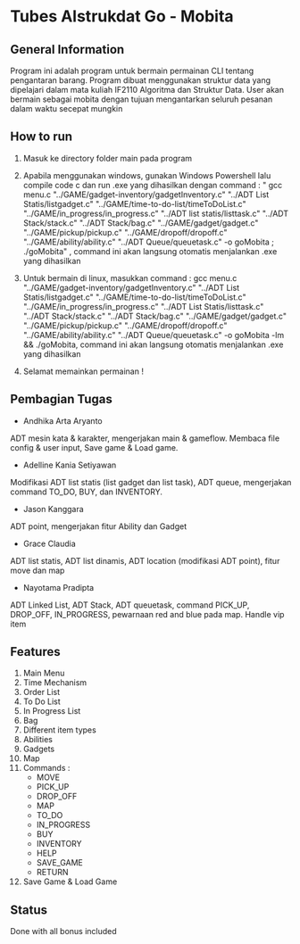 # Tubes Alstrukdat Go - Mobita

<!-- ## Table of Contents
* [General Info](#general-information)
* [Features](#features)
* [How to Run](#How to run)
* [Acknowledgements](#acknowledgements)
 -->


## General Information
Program ini adalah program untuk bermain permainan CLI tentang pengantaran barang. Program dibuat menggunakan struktur data yang dipelajari dalam mata kuliah IF2110 Algoritma dan Struktur Data. User akan bermain sebagai mobita dengan tujuan mengantarkan seluruh pesanan dalam waktu secepat mungkin


## How to run 

1. Masuk ke directory folder main pada program
2. Apabila menggunakan windows, gunakan Windows Powershell lalu compile code c dan run .exe yang dihasilkan dengan command : " gcc menu.c "../GAME/gadget-inventory/gadgetInventory.c" "../ADT List Statis/listgadget.c" "../GAME/time-to-do-list/timeToDoList.c" "../GAME/in_progress/in_progress.c" "../ADT list statis/listtask.c"  "../ADT Stack/stack.c" "../ADT Stack/bag.c" "../GAME/gadget/gadget.c" "../GAME/pickup/pickup.c" "../GAME/dropoff/dropoff.c" "../GAME/ability/ability.c" "../ADT Queue/queuetask.c" -o goMobita ;  ./goMobita" , command ini akan langsung otomatis menjalankan .exe yang dihasilkan

3. Untuk bermain di linux, masukkan command : gcc menu.c "../GAME/gadget-inventory/gadgetInventory.c" "../ADT List Statis/listgadget.c" "../GAME/time-to-do-list/timeToDoList.c" "../GAME/in_progress/in_progress.c" "../ADT List Statis/listtask.c"  "../ADT Stack/stack.c" "../ADT Stack/bag.c" "../GAME/gadget/gadget.c" "../GAME/pickup/pickup.c" "../GAME/dropoff/dropoff.c" "../GAME/ability/ability.c" "../ADT Queue/queuetask.c" -o goMobita -lm && ./goMobita, command ini akan langsung otomatis menjalankan .exe yang dihasilkan

4. Selamat memainkan permainan !


## Pembagian Tugas

- Andhika Arta Aryanto 

ADT mesin kata & karakter, mengerjakan main & gameflow. Membaca file config & user input, Save game & Load game. 

- Adelline Kania Setiyawan 

Modifikasi ADT list statis (list gadget dan list task), ADT queue, mengerjakan command TO_DO, BUY, dan INVENTORY. 

- Jason Kanggara 

ADT point, mengerjakan fitur Ability dan Gadget 

- Grace Claudia 

ADT list statis, ADT list dinamis, ADT location (modifikasi ADT point), fitur move dan map 

- Nayotama Pradipta 

ADT Linked List, ADT Stack, ADT queuetask, command PICK_UP, DROP_OFF, IN_PROGRESS, pewarnaan red and blue pada map. Handle vip item 


## Features
1. Main Menu
2. Time Mechanism
3. Order List
4. To Do List
5. In Progress List
6. Bag
7. Different item types
8. Abilities
9. Gadgets
10. Map
11. Commands :
    - MOVE
    - PICK_UP
    - DROP_OFF
    - MAP
    - TO_DO
    - IN_PROGRESS
    - BUY
    - INVENTORY
    - HELP
    - SAVE_GAME
    - RETURN
12. Save Game & Load Game

## Status
Done with all bonus included

